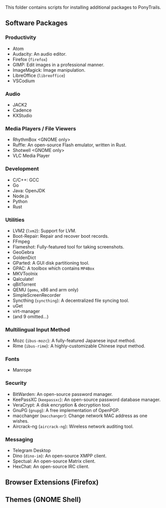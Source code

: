 This folder contains scripts for installing additional packages to PonyTrails.

## Software Packages
### Productivity
* Atom
* Audacity: An audio editor.
* Firefox (`firefox`)
* GIMP: Edit images in a professional manner.
* ImageMagick: Image manipulation.
* LibreOffice (`libreoffice`)
* VSCodium

### Audio
* JACK2
* Cadence
* KXStudio

### Media Players / File Viewers
* RhythmBox &lt;GNOME only>
* Ruffle: An open-source Flash emulator, written in Rust.
* Shotwell &lt;GNOME only>
* VLC Media Player

### Development
* C/C++: GCC
* Go
* Java: OpenJDK
* Node.js
* Python
* Rust

### Utilities
* LVM2 (`lvm2`): Support for LVM.
* Boot-Repair: Repair and recover boot records.
* FFmpeg
* Flameshot: Fully-featured tool for taking screenshots.
* GeoGebra
* GoldenDict
* GParted: A GUI disk partitioning tool.
* GPAC: A toolbox which contains `MP4Box`
* MKVToolnix
* Qalculate!
* qBitTorrent
* QEMU (`qemu`, x86 and arm only)
* SimpleScreenRecorder
* Syncthing (`syncthing`): A decentralized file syncing tool.
* uGet
* virt-manager
* (and 9 omitted...)

### Multilingual Input Method
* Mozc (`ibus-mozc`): A fully-featured Japanese input method.
* Rime (`ibus-rime`): A highly-customizable Chinese input method.

### Fonts
* Manrope

### Security
* BitWarden: An open-source password manager.
* KeePassXC (`keepassxc`): An open-source password database manager.
* VeraCrypt: A disk encryption & decryption tool.
* GnuPG (`gnupg`): A free implementation of OpenPGP.
* macchanger (`macchanger`): Change network MAC address as one wishes.
* Aircrack-ng (`aircrack-ng`): Wireless network auditing tool.

### Messaging
* Telegram Desktop
* Dino (`dino-im`): An open-source XMPP client.
* Spectual: An open-source Matrix client.
* HexChat: An open-source IRC client.

## Browser Extensions (Firefox)

## Themes (GNOME Shell)
